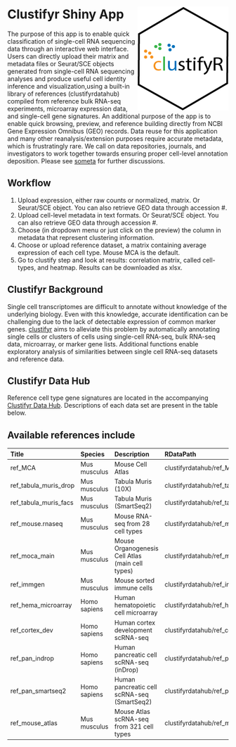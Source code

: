 # Clustifyr Shiny App <img src="logo.png" align="right">

The purpose of this app is to enable quick classification of single-cell RNA sequencing data through an interactive web interface. Users can directly upload their matrix and metadata files or Seurat/SCE objects generated from single-cell RNA sequencing analyses and produce useful cell identity inference and visualization,using a built-in library of references (clustifyrdatahub) compiled from reference bulk RNA-seq experiments, microarray expression data, and single-cell gene signatures. An additional purpose of the app is to enable quick browsing, preview, and reference building directly from NCBI Gene Expression Omnibus (GEO) records. Data reuse for this application and many other reanalysis/extension purposes require accurate metadata, which is frustratingly rare. We call on data repositories, journals, and investigators to work together towards ensuring proper cell-level annotation deposition. Please see [someta](https://github.com/rnabioco/someta) for further discussions.

## Workflow

1. Upload expression, either raw counts or normalized, matrix. Or Seurat/SCE object. You can also retrieve GEO data through accession #.
2. Upload cell-level metadata in text formats. Or Seurat/SCE object. You can also retrieve GEO data through accession #.
3. Choose (in dropdown menu or just click on the preview) the column in metadata that represent clustering information.
4. Choose or upload reference dataset, a matrix containing average expression of each cell type. Mouse MCA is the default.
5. Go to clustify step and look at results: correlation matrix, called cell-types, and heatmap. Results can be downloaded as xlsx.

## Clustifyr Background

Single cell transcriptomes are difficult to annotate without knowledge
of the underlying biology. Even with this knowledge, accurate
identification can be challenging due to the lack of detectable
expression of common marker genes. [clustifyr](https://github.com/rnabioco/clustifyr) aims to alleviate this problem by
automatically annotating single cells or clusters of cells using
single-cell RNA-seq, bulk RNA-seq data, microarray, or marker gene
lists. Additional functions enable exploratory analysis of similarities
between single cell RNA-seq datasets and reference data.

## Clustifyr Data Hub

Reference cell type gene signatures are located in the accompanying [Clustifyr Data Hub](https://github.com/rnabioco/clustifyrdatahub).
Descriptions of each data set are present in the table below. 

## Available references include

| Title                    | Species      | Description                                      | RDataPath                                     | BiocVersion | Genome | SourceType | SourceUrl                                                                                            |
| :----------------------- | :----------- | :----------------------------------------------- | :-------------------------------------------- | ----------: | :----- | :--------- | :--------------------------------------------------------------------------------------------------- |
| ref\_MCA                 | Mus musculus | Mouse Cell Atlas                                 | clustifyrdatahub/ref\_MCA.rda                 |        3.12 | mm10   | Zip        | <https://ndownloader.figshare.com/files/10756795>                                                    |
| ref\_tabula\_muris\_drop | Mus musculus | Tabula Muris (10X)                               | clustifyrdatahub/ref\_tabula\_muris\_drop.rda |        3.12 | mm10   | Zip        | <https://ndownloader.figshare.com/articles/5821263>                                                  |
| ref\_tabula\_muris\_facs | Mus musculus | Tabula Muris (SmartSeq2)                         | clustifyrdatahub/ref\_tabula\_muris\_facs.rda |        3.12 | mm10   | Zip        | <https://ndownloader.figshare.com/articles/5821263>                                                  |
| ref\_mouse.rnaseq        | Mus musculus | Mouse RNA-seq from 28 cell types                 | clustifyrdatahub/ref\_mouse.rnaseq.rda        |        3.12 | mm10   | RDA        | <https://github.com/dviraran/SingleR/tree/master/data>                                               |
| ref\_moca\_main          | Mus musculus | Mouse Organogenesis Cell Atlas (main cell types) | clustifyrdatahub/ref\_moca\_main.rda          |        3.12 | mm10   | RDA        | <https://oncoscape.v3.sttrcancer.org/atlas.gs.washington.edu.mouse.rna/downloads>                    |
| ref\_immgen              | Mus musculus | Mouse sorted immune cells                        | clustifyrdatahub/ref\_immgen.rda              |        3.12 | mm10   | RDA        | <https://github.com/dviraran/SingleR/tree/master/data>                                               |
| ref\_hema\_microarray    | Homo sapiens | Human hematopoietic cell microarray              | clustifyrdatahub/ref\_hema\_microarray.rda    |        3.12 | hg38   | TXT        | <https://ftp.ncbi.nlm.nih.gov/geo/series/GSE24nnn/GSE24759/matrix/GSE24759_series_matrix.txt.gz>     |
| ref\_cortex\_dev         | Homo sapiens | Human cortex development scRNA-seq               | clustifyrdatahub/ref\_cortex\_dev.rda         |        3.12 | hg38   | TSV        | <https://cells.ucsc.edu/cortex-dev/exprMatrix.tsv.gz>                                                |
| ref\_pan\_indrop         | Homo sapiens | Human pancreatic cell scRNA-seq (inDrop)         | clustifyrdatahub/ref\_pan\_indrop.rda         |        3.12 | hg38   | RDA        | <https://scrnaseq-public-datasets.s3.amazonaws.com/scater-objects/baron-human.rds>                   |
| ref\_pan\_smartseq2      | Homo sapiens | Human pancreatic cell scRNA-seq (SmartSeq2)      | clustifyrdatahub/ref\_pan\_smartseq2.rda      |        3.12 | hg38   | RDA        | <https://scrnaseq-public-datasets.s3.amazonaws.com/scater-objects/segerstolpe.rds>                   |
| ref\_mouse\_atlas        | Mus musculus | Mouse Atlas scRNA-seq from 321 cell types        | clustifyrdatahub/ref\_mouse\_atlas.rda        |        3.12 | mm10   | RDA        | <https://github.com/rnabioco/scRNA-seq-Cell-Ref-Matrix/blob/master/atlas/musMusculus/MouseAtlas.rda> |
